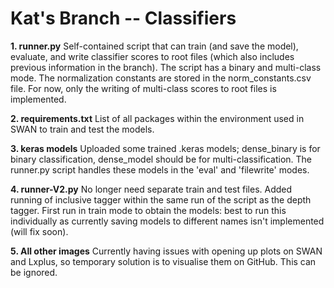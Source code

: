 # Kat's Branch -- Classifiers

**1. runner.py**
Self-contained script that can train (and save the model), evaluate, and write classifier scores to root files (which also includes previous information in the branch). The script has a binary and multi-class mode. The normalization constants are stored in the norm_constants.csv file. For now, only the writing of multi-class scores to root files is implemented.

**2. requirements.txt**
List of all packages within the environment used in SWAN to train and test the models.

**3. keras models**
Uploaded some trained .keras models; dense_binary is for binary classification, dense_model should be for multi-classification. The runner.py script handles these models in the 'eval' and 'filewrite' modes.

**4. runner-V2.py**
No longer need separate train and test files. Added running of inclusive tagger within the same run of the script as the depth tagger. First run in train mode to obtain the models: best to run this individually as currently saving models to different names isn't implemented (will fix soon). 

**5. All other images**
Currently having issues with opening up plots on SWAN and Lxplus, so temporary solution is to visualise them on GitHub. This can be ignored.
